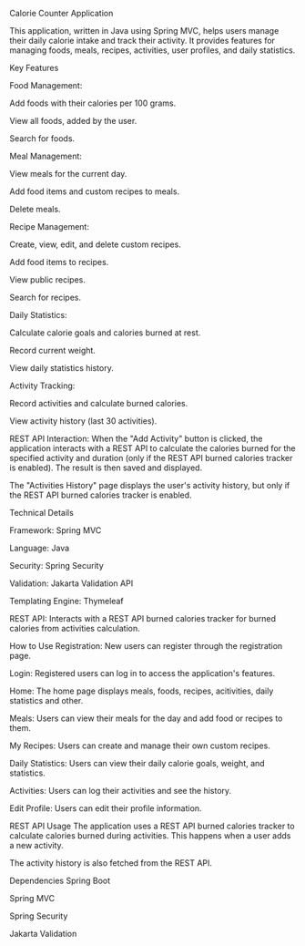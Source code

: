 Calorie Counter Application

This application, written in Java using Spring MVC, helps users manage their daily calorie intake and track their activity. 
It provides features for managing foods, meals, recipes, activities, user profiles, and daily statistics.

Key Features

Food Management:

Add foods with their calories per 100 grams. 

View all foods, added by the user. 

Search for foods. 

Meal Management:

View meals for the current day.

Add food items and custom recipes to meals.

Delete meals.

Recipe Management:

Create, view, edit, and delete custom recipes.

Add food items to recipes.

View public recipes.

Search for recipes.

Daily Statistics:

Calculate calorie goals and calories burned at rest.

Record current weight.

View daily statistics history.

Activity Tracking:

Record activities and calculate burned calories.

View activity history (last 30 activities).

REST API Interaction: When the "Add Activity" button is clicked, the application interacts with a REST API to calculate the calories burned for the specified activity 
and duration (only if the REST API burned calories tracker is enabled). The result is then saved and displayed.

The "Activities History" page displays the user's activity history, but only if the REST API burned calories tracker is enabled.

Technical Details

Framework: Spring MVC

Language: Java

Security: Spring Security

Validation: Jakarta Validation API

Templating Engine: Thymeleaf

REST API: Interacts with a REST API burned calories tracker for burned calories from activities calculation. 

How to Use
Registration: New users can register through the registration page.

Login: Registered users can log in to access the application's features.

Home: The home page displays meals, foods, recipes, acitivities, daily statistics and other. 

Meals: Users can view their meals for the day and add food or recipes to them.

My Recipes: Users can create and manage their own custom recipes.

Daily Statistics: Users can view their daily calorie goals, weight, and statistics.

Activities: Users can log their activities and see the history.

Edit Profile: Users can edit their profile information.

REST API Usage
The application uses a REST API burned calories tracker to calculate calories burned during activities. This happens when a user adds a new activity.

The activity history is also fetched from the REST API.

Dependencies
Spring Boot

Spring MVC

Spring Security

Jakarta Validation
